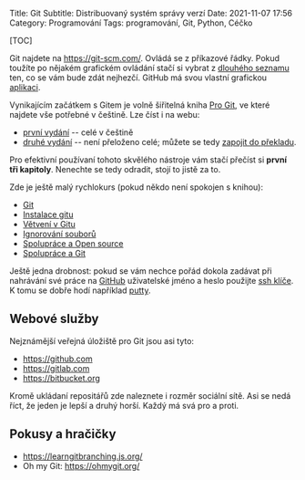 Title: Git
Subtitle: Distribuovaný systém správy verzí
Date: 2021-11-07 17:56
Category: Programování
Tags: programování, Git, Python, Céčko

[TOC]

[Git]: https://cs.wikipedia.org/wiki/Git
[GitHub]: https://cs.wikipedia.org/wiki/GitHub
[GitLab]: https://cs.wikipedia.org/wiki/GitLab
[Pro Git]: https://knihy.nic.cz/#ProGit


Git najdete na <https://git-scm.com/>. Ovládá se z příkazové řádky. Pokud
toužíte po nějakém grafickém ovládání stačí si vybrat 
z [dlouhého seznamu](https://git-scm.com/downloads/guis/) ten,
co se vám bude zdát nejhezčí. GitHub má svou vlastní grafickou
[aplikaci](https://desktop.github.com).

Vynikajícím začátkem s Gitem je volně šiřitelná kniha [Pro Git][],
ve které najdete vše potřebné v češtině. Lze číst i na webu: 

  * [první vydání](https://git-scm.com/book/cs/v1) -- celé v češtině
  * [druhé vydání](https://git-scm.com/book/cs/v2) -- není přeloženo celé;
    můžete se tedy [zapojit do překladu](https://github.com/pepr/progit2-cs).

Pro efektivní používaní tohoto skvělého nástroje vám stačí přečíst si **první tři
kapitoly**. Nenechte se tedy odradit, stojí to jistě za to.

Zde je ještě malý rychlokurs (pokud někdo není spokojen s knihou):

* [Git](http://naucse.python.cz/lessons/git/basics/)
* [Instalace gitu](http://naucse.python.cz/lessons/git/install/)
* [Větvení v Gitu](http://naucse.python.cz/lessons/git/branching/)
* [Ignorování souborů](http://naucse.python.cz/lessons/git/ignoring/)
* [Spolupráce a Open source](http://naucse.python.cz/lessons/git/collaboration/)
* [Spolupráce a Git](http://naucse.python.cz/lessons/git/git-collaboration-2in1/)

Ještě jedna drobnost: pokud se vám nechce pořád dokola zadávat při nahrávání
své práce na [GitHub][] uživatelské jméno a heslo použijte 
[ssh klíče](https://duckduckgo.com/?q=ssh+kl%C3%AD%C4%8De&t=opera&ia=web).
K tomu se dobře hodí například 
[putty](https://www.chiark.greenend.org.uk/~sgtatham/putty/latest.html).


Webové služby
-----------------

Nejznámější veřejná úložiště pro Git jsou asi tyto:

* <https://github.com>
* <https://gitlab.com>
* <https://bitbucket.org>

Kromě ukládaní repositářů zde naleznete i rozměr sociální sítě.
Asi se nedá říct, že jeden je lepší a druhý horší. Každý má svá pro a proti.


Pokusy a hračičky
------------------------

* <https://learngitbranching.js.org/>
* Oh my Git: <https://ohmygit.org/>

